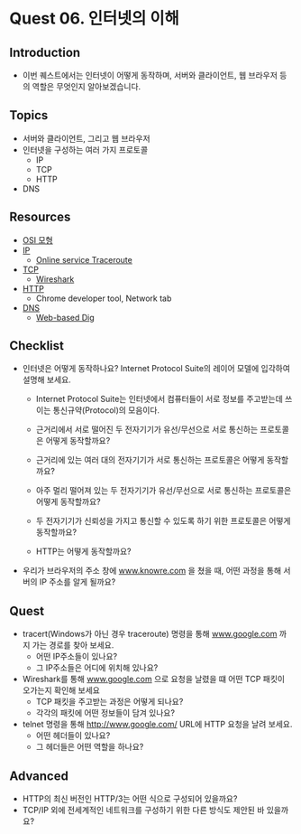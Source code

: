# Quest 06. 인터넷의 이해

## Introduction
* 이번 퀘스트에서는 인터넷이 어떻게 동작하며, 서버와 클라이언트, 웹 브라우저 등의 역할은 무엇인지 알아보겠습니다.

## Topics
* 서버와 클라이언트, 그리고 웹 브라우저
* 인터넷을 구성하는 여러 가지 프로토콜
  * IP
  * TCP
  * HTTP
* DNS

## Resources
* [OSI 모형](https://ko.wikipedia.org/wiki/OSI_%EB%AA%A8%ED%98%95)
* [IP](https://ko.wikipedia.org/wiki/%EC%9D%B8%ED%84%B0%EB%84%B7_%ED%94%84%EB%A1%9C%ED%86%A0%EC%BD%9C)
  * [Online service Traceroute](http://ping.eu/traceroute/)
* [TCP](https://ko.wikipedia.org/wiki/%EC%A0%84%EC%86%A1_%EC%A0%9C%EC%96%B4_%ED%94%84%EB%A1%9C%ED%86%A0%EC%BD%9C)
  * [Wireshark](https://www.wireshark.org/download.html)
* [HTTP](https://ko.wikipedia.org/wiki/HTTP)
  * Chrome developer tool, Network tab
* [DNS](https://ko.wikipedia.org/wiki/%EB%8F%84%EB%A9%94%EC%9D%B8_%EB%84%A4%EC%9E%84_%EC%8B%9C%EC%8A%A4%ED%85%9C)
  * [Web-based Dig](http://networking.ringofsaturn.com/Tools/dig.php)

## Checklist
* 인터넷은 어떻게 동작하나요? Internet Protocol Suite의 레이어 모델에 입각하여 설명해 보세요.
  * Internet Protocol Suite는 인터넷에서 컴퓨터들이 서로 정보를 주고받는데 쓰이는 통신규약(Protocol)의 모음이다. 

  * 근거리에서 서로 떨어진 두 전자기기가 유선/무선으로 서로 통신하는 프로토콜은 어떻게 동작할까요?
  * 근거리에 있는 여러 대의 전자기기가 서로 통신하는 프로토콜은 어떻게 동작할까요?
  * 아주 멀리 떨어져 있는 두 전자기기가 유선/무선으로 서로 통신하는 프로토콜은 어떻게 동작할까요?
  * 두 전자기기가 신뢰성을 가지고 통신할 수 있도록 하기 위한 프로토콜은 어떻게 동작할까요?
  * HTTP는 어떻게 동작할까요?
* 우리가 브라우저의 주소 창에 www.knowre.com 을 쳤을 때, 어떤 과정을 통해 서버의 IP 주소를 알게 될까요?

## Quest
* tracert(Windows가 아닌 경우 traceroute) 명령을 통해 www.google.com 까지 가는 경로를 찾아 보세요.
  * 어떤 IP주소들이 있나요?
  * 그 IP주소들은 어디에 위치해 있나요?
* Wireshark를 통해 www.google.com 으로 요청을 날렸을 떄 어떤 TCP 패킷이 오가는지 확인해 보세요
  * TCP 패킷을 주고받는 과정은 어떻게 되나요?
  * 각각의 패킷에 어떤 정보들이 담겨 있나요?
* telnet 명령을 통해 http://www.google.com/ URL에 HTTP 요청을 날려 보세요.
  * 어떤 헤더들이 있나요?
  * 그 헤더들은 어떤 역할을 하나요?

## Advanced
* HTTP의 최신 버전인 HTTP/3는 어떤 식으로 구성되어 있을까요?
* TCP/IP 외에 전세계적인 네트워크를 구성하기 위한 다른 방식도 제안된 바 있을까요?

